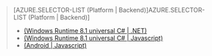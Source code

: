 > [AZURE.SELECTOR-LIST (Platform | Backend)]AZURE.SELECTOR-LIST (Platform | Backend)]
> 
> * [(Windows Runtime 8.1 universal C# | .NET)](../articles/mobile-services-dotnet-backend-windows-universal-dotnet-upload-data-blob-storage.md)
> * [(Windows Runtime 8.1 universal C# | Javascript)](../articles/mobile-services-javascript-backend-windows-universal-dotnet-upload-data-blob-storage.md)
> * [(Android | Javascript)](../articles/mobile-services-android-upload-data-blob-storage.md)
> 
> 
